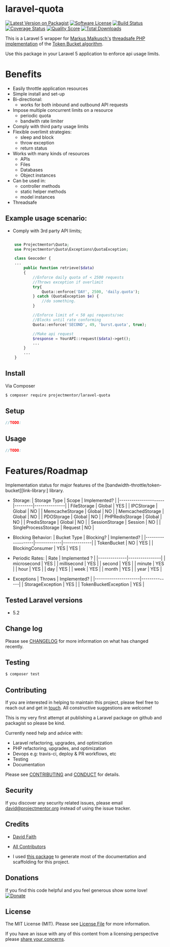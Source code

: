 # laravel-quota

[![Latest Version on Packagist][ico-version]][link-packagist]
[![Software License][ico-license]](LICENSE.md)
[![Build Status][ico-travis]][link-travis]
[![Coverage Status][ico-scrutinizer]][link-scrutinizer]
[![Quality Score][ico-code-quality]][link-code-quality]
[![Total Downloads][ico-downloads]][link-downloads]

This is a Laravel 5 wrapper for [Markus Malkusch's](https://github.com/malkusch) [threadsafe PHP implementation][link-library] of the [Token Bucket algorithm](https://em.wikipedia.org/wiki/Token_bucket).

Use this package in your Laravel 5 application to enforce api usage limits.

# Benefits

+ Easily throttle application resources
+ Simple install and set-up
+ Bi-directional:
    - works for both inbound and outbound API requests
+ Impose multiple concurrent limits on a resource
    - periodic quota
    - bandwith rate limiter
+ Comply with third party usage limits
+ Flexible overlimit strategies:
    - sleep and block
    - throw exception
    - return status
+ Works with many kinds of resources
    - APIs
    - Files
    - Databases
    - Object instances
+ Can be used in:
    - controller methods
    - static helper methods
    - model instances
+ Threadsafe

## Example usage scenario:
- Comply with 3rd party API limits;

``` php

    use Projectmentor\Quota;
    use Projectmentor\Quota\Exceptions\QuotaException;

    class Geocoder {
    ...
        public function retrieve($data)
        {
            //Enforce daily quota of < 2500 requests
            //Throws exception if overlimit
            try{
                Quota::enforce('DAY', 2500, 'daily.quota');
            } catch (QuotaException $e) {
                //do something.
            }

            //Enforce limit of < 50 api requests/sec
            //Blocks until rate conforming
            Quota::enforce('SECOND', 49, 'burst.quota', true);

            //Make api request
            $response = YourAPI::request($data)->get(); 
            ...
        }
        ...
    }
```

## Install

Via Composer
``` bash
$ composer require projectmentor/laravel-quota

```

## Setup
``` php
//TODO:
```

## Usage

``` php
//TODO:
```

# Features/Roadmap

Implementation status for major features of the [bandwidth-throttle/token-bucket][link-library:] library.

+ Storage:
    |     Storage Type     |  Scope  |  Implemented? |
    |----------------------|---------|---------------|
    | FileStorage          | Global  |      YES      |
    | IPCStorage           | Global  |      NO       |
    | MemcacheStorage      | Global  |      NO       |
    | MemcachedStorage     | Global  |      NO       |
    | PDOStorage           | Global  |      NO       |
    | PHPRedisStorage      | Global  |      NO       |
    | PredisStorage        | Global  |      NO       |
    | SessionStorage       | Session |      NO       |
    | SingleProcessStorage | Request |      NO       |

+ Blocking Behavior:
    |   Bucket Type     |  Blocking?  | Implemented? |
    |-------------------|-------------|--------------|
    |  TokenBucket      |    NO       |    YES       |
    |  BlockingConsumer |    YES      |    YES       |


+ Periodic Rates:
    |    Rate      |  Implemented ? |
    |--------------|----------------|
    | microsecond  |     YES        |
    | millisecond  |     YES        |
    | second       |     YES        |
    | minute       |     YES        |
    | hour         |     YES        |
    | day          |     YES        |
    | week         |     YES        |
    | month        |     YES        |
    | year         |     YES        |

+ Exceptions
    |      Throws          | Implemented? |
    |----------------------|--------------|
    | StorageException     |    YES       |
    | TokenBucketException |    YES       |


## Tested Laravel versions
+ 5.2

## Change log

Please see [CHANGELOG](CHANGELOG.md) for more information on what has changed recently.

## Testing

``` bash
$ composer test
```

## Contributing

If you are interested in helping to maintain this project, please feel free to reach out and get in [touch][link-author].
All constructive suggestions are welcome!

This is my very first attempt at publishing a Laravel package on github and packagist so please be kind.

Currently need help and advice with:

+ Laravel refactoring, upgrades, and optimization
+ PHP refactoring, upgrades, and optimization
+ Devops e.g: travis-ci, deploy & PR workflows, etc
+ Testing
+ Documentation

Please see [CONTRIBUTING](CONTRIBUTING.md) and [CONDUCT](CONDUCT.md) for details.

## Security

If you discover any security related issues, please email david@projectmentor.org instead of using the issue tracker.

## Credits

- [David Faith][link-author]
- [All Contributors][link-contributors]

- I used [this package](https://github.com/Jeroen-G/laravel-packager) to generate most of the documentation and scaffolding for this project.

## Donations

If you find this code helpful and you feel generous show some love!
[![Donate](https://img.shields.io/badge/Donate-PayPal-green.svg)](https://www.paypal.com/cgi-bin/webscr?cmd=_s-xclick&hosted_button_id=59QHKUNJAF3NA)

## License

The MIT License (MIT). Please see [License File](LICENSE.md) for more information.

If you have an issue with any of this content from a licensing perspective please [share your concerns][link-author].

[link-library]: https://github.com/bandwith-throttle\token-bucket

[ico-version]: https://img.shields.io/packagist/v/projectmentor/quota.svg?style=flat-square
[ico-license]: https://img.shields.io/badge/license-MIT-brightgreen.svg?style=flat-square
[ico-travis]: https://img.shields.io/travis/projectmentor/quota/master.svg?style=flat-square
[ico-scrutinizer]: https://img.shields.io/scrutinizer/coverage/g/projectmentor/quota.svg?style=flat-square
[ico-code-quality]: https://img.shields.io/scrutinizer/g/projectmentor/quota.svg?style=flat-square
[ico-downloads]: https://img.shields.io/packagist/dt/projectmentor/quota.svg?style=flat-square

[link-packagist]: https://packagist.org/packages/projectmentor/quota
[link-travis]: https://travis-ci.org/projectmentor/quota
[link-scrutinizer]: https://scrutinizer-ci.com/g/projectmentor/quota/code-structure
[link-code-quality]: https://scrutinizer-ci.com/g/projectmentor/quota
[link-downloads]: https://packagist.org/packages/projectmentor/quota
[link-author]: https://github.com/projectmentor
[link-contributors]: ../../contributors

